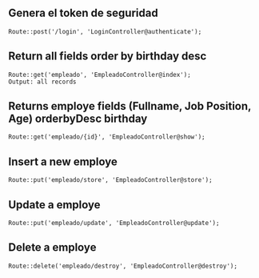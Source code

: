 ## Genera el token de seguridad

```
Route::post('/login', 'LoginController@authenticate');
```

## Return all fields order by birthday desc

```
Route::get('empleado', 'EmpleadoController@index');
Output: all records
```

## Returns employe fields (Fullname, Job Position, Age) orderbyDesc birthday

```
Route::get('empleado/{id}', 'EmpleadoController@show');

```

## Insert a new employe

```
Route::put('empleado/store', 'EmpleadoController@store');
```

## Update a employe

```
Route::put('empleado/update', 'EmpleadoController@update');
```

## Delete a employe

```
Route::delete('empleado/destroy', 'EmpleadoController@destroy');
```
